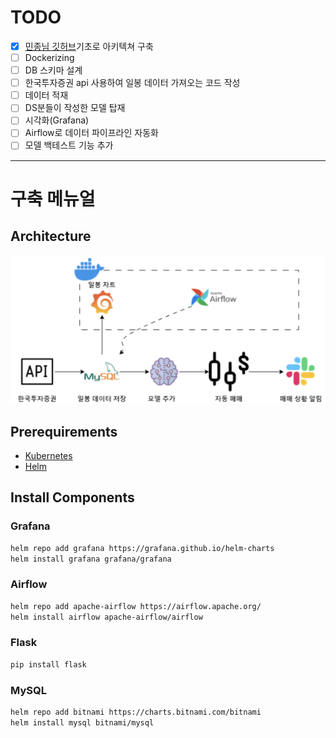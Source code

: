# TODO
- [x]  [민종님 깃허브](https://github.com/minjong3/Stock-price-prediction-service)기초로 아키텍쳐 구축
- [ ] Dockerizing
- [ ] DB 스키마 설계
- [ ] 한국투자증권 api 사용하여 일봉 데이터 가져오는 코드 작성
- [ ] 데이터 적재
- [ ] DS분들이 작성한 모델 탑재
- [ ] 시각화(Grafana)
- [ ] Airflow로 데이터 파이프라인 자동화
- [ ] 모델 백테스트 기능 추가

---
# 구축 메뉴얼
## Architecture
![](architecture.png)
## Prerequirements
- [Kubernetes](kubernetes(k8s)%20HA%20구성%20설치.pdf)
- [Helm](https://helm.sh/docs/intro/install/)
## Install Components
### Grafana
```bash
helm repo add grafana https://grafana.github.io/helm-charts
helm install grafana grafana/grafana
```
### Airflow
```bash
helm repo add apache-airflow https://airflow.apache.org/
helm install airflow apache-airflow/airflow
```
### Flask
```bash
pip install flask
```
### MySQL
```bash
helm repo add bitnami https://charts.bitnami.com/bitnami
helm install mysql bitnami/mysql
```